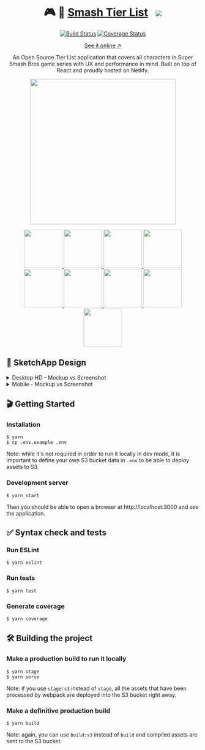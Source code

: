 <h1 align="center">🎮 🎯 <a target="_blank" href="https://smash-tier-list.com" alt="Smash Tier List">Smash Tier List</a> &nbsp; <a target="_blank" href="https://twitter.com/intent/tweet?text=Check%20which%20Tier%20position%20is%20your%20favourite%20Super%20Smash%20Bros%20character&url=https://smash-tier-list.com&via=desko27&hashtags=smashbros,smash,ssb,ssb4,tierlist"><img src="https://img.shields.io/twitter/url/http/shields.io.svg?style=social" /></a></h1>

<p align="center">
  <a target="_blank" href="https://travis-ci.org/desko27/smash-tier-list"><img src="https://travis-ci.org/desko27/smash-tier-list.svg?branch=develop" alt="Build Status" /></a>
  <a target="_blank" href="https://coveralls.io/github/desko27/smash-tier-list?branch=develop"><img src="https://coveralls.io/repos/github/desko27/smash-tier-list/badge.svg?branch=develop" alt="Coverage Status" /></a>
</p>

<p align="center">
  <a target="_blank" href="https://smash-tier-list.com" alt="Smash Tier List">See it online ↗</a>
</p>

<p align="center">
  An Open Source Tier List application that covers all characters in Super Smash Bros game series with UX and performance in mind. Built on top of React and proudly hosted on Netlify.
</p>

<p align="center">
  <a target="_blank" href="https://github.com/nozzle/react-static" alt="React Static">
    <img width="380" src="https://user-images.githubusercontent.com/4168389/45922345-0b79c100-beca-11e8-8fe3-88f103d4995b.png" />
  </a>
</p>

<p align="center">
  <a target="_blank" href="https://github.com/yarnpkg/yarn" alt="Yarn">
    <img height="100" src="https://user-images.githubusercontent.com/4168389/45922413-bf2f8080-becb-11e8-9dd7-f50bb6e063f0.png" />
  </a>
  <a target="_blank" href="https://github.com/facebook/react" alt="React">
    <img height="100" src="https://user-images.githubusercontent.com/4168389/45922462-e3d82800-becc-11e8-99ca-b8677de2168b.png" />
  </a>
  <a target="_blank" href="https://github.com/reduxjs/redux" alt="Redux">
    <img height="100" src="https://user-images.githubusercontent.com/4168389/45922501-80022f00-becd-11e8-9c77-f4c563683297.png" />
  </a>
  <a target="_blank" href="https://github.com/webpack/webpack" alt="Webpack">
    <img height="100" src="https://user-images.githubusercontent.com/4168389/45922477-26016980-becd-11e8-897d-96da8127b2e0.png" />
  </a>
  <a target="_blank" href="https://github.com/eslint/eslint" alt="ESLint">
    <img height="100" src="https://user-images.githubusercontent.com/4168389/45922421-e71ee400-becb-11e8-9134-22cc476008f3.png" />
  </a>
  <a target="_blank" href="https://github.com/mochajs/mocha" alt="Mocha">
    <img height="100" src="https://user-images.githubusercontent.com/4168389/45922483-3fa2b100-becd-11e8-9ffa-1e5f3f789c5c.png" />
  </a>
  <a target="_blank" href="https://github.com/styled-components/styled-components" alt="Styled Components">
    <img height="100" src="https://user-images.githubusercontent.com/4168389/45922515-ed15c480-becd-11e8-8191-b0c5d5df6f74.png" />
  </a>
  <a target="_blank" href="https://netlify.com" alt="Netlify">
    <img height="100" src="https://user-images.githubusercontent.com/4168389/45922365-8ba02680-beca-11e8-8c89-a8f6fe84bab6.png" />
  </a>
  <a target="_blank" href="https://aws.amazon.com/s3‎" alt="AWS S3">
    <img height="100" src="https://user-images.githubusercontent.com/4168389/45922521-1df5f980-bece-11e8-8fa1-99201d5bd322.png" />
  </a>
</p>


## 💎 SketchApp Design
<details>
  <summary>Desktop HD - Mockup vs Screenshot</summary>
  <p>
    <img width="720" src="https://user-images.githubusercontent.com/4168389/45922912-aa0d1e80-bed8-11e8-9005-aab431dd48b8.png" alt="sketchapp - desktop hd - ssb4" />
    <img width="720" src="https://user-images.githubusercontent.com/4168389/45923025-bb572a80-beda-11e8-899e-978b97501826.png" alt="actual - desktop hd - ssb4" />
  </p>
</details>
<details>
  <summary>Mobile - Mockup vs Screenshot</summary>
  <p>
    <img valign="top" width="221" src="https://user-images.githubusercontent.com/4168389/45922913-ada0a580-bed8-11e8-9158-3eb09c564f46.png" alt="sketchapp - mobile - ssb4" />
    <img valign="top" width="221" src="https://user-images.githubusercontent.com/4168389/45923039-096c2e00-bedb-11e8-8de8-af5c800b515a.png" alt="actual - mobile - ssb4" />
  </p>
</details>

## 🎬 Getting Started

### Installation

```
$ yarn
$ cp .env.example .env
```

Note: while it's not required in order to run it locally in dev mode, it is important to define your own S3 bucket data in `.env` to be able to deploy assets to S3.

### Development server

```
$ yarn start
```

Then you should be able to open a browser at http://localhost:3000 and see the application.

## ✅ Syntax check and tests

### Run ESLint

```
$ yarn eslint
```

### Run tests

```
$ yarn test
```

### Generate coverage

```
$ yarn coverage
```

## 🛠 Building the project

### Make a production build to run it locally

```
$ yarn stage
$ yarn serve
```

Note: if you use `stage:s3` instead of `stage`, all the assets that have been processed by webpack are deployed into the S3 bucket right away.

### Make a definitive production build

```
$ yarn build
```

Note: again, you can use `build:s3` instead of `build` and compiled assets are sent to the S3 bucket.

